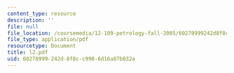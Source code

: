 ```yaml
---
content_type: resource
description: ''
file: null
file_location: /coursemedia/12-109-petrology-fall-2005/60278999242d8f8cc9906d16a87b032a_l2.pdf
file_type: application/pdf
resourcetype: Document
title: l2.pdf
uid: 60278999-242d-8f8c-c990-6d16a87b032a
---
```

